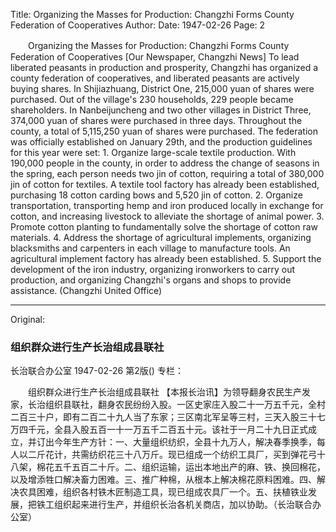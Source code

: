 Title: Organizing the Masses for Production: Changzhi Forms County Federation of Cooperatives
Author: 
Date: 1947-02-26
Page: 2

　　Organizing the Masses for Production: Changzhi Forms County Federation of Cooperatives
    [Our Newspaper, Changzhi News] To lead liberated peasants in production and prosperity, Changzhi has organized a county federation of cooperatives, and liberated peasants are actively buying shares. In Shijiazhuang, District One, 215,000 yuan of shares were purchased. Out of the village's 230 households, 229 people became shareholders. In Nanbeijuncheng and two other villages in District Three, 374,000 yuan of shares were purchased in three days. Throughout the county, a total of 5,115,250 yuan of shares were purchased. The federation was officially established on January 29th, and the production guidelines for this year were set: 1. Organize large-scale textile production. With 190,000 people in the county, in order to address the change of seasons in the spring, each person needs two jin of cotton, requiring a total of 380,000 jin of cotton for textiles. A textile tool factory has already been established, purchasing 18 cotton carding bows and 5,520 jin of cotton. 2. Organize transportation, transporting hemp and iron produced locally in exchange for cotton, and increasing livestock to alleviate the shortage of animal power. 3. Promote cotton planting to fundamentally solve the shortage of cotton raw materials. 4. Address the shortage of agricultural implements, organizing blacksmiths and carpenters in each village to manufacture tools. An agricultural implement factory has already been established. 5. Support the development of the iron industry, organizing ironworkers to carry out production, and organizing Changzhi's organs and shops to provide assistance. (Changzhi United Office)



<hr /> 

Original: 


### 组织群众进行生产长治组成县联社
长治联合办公室
1947-02-26
第2版()
专栏：

　　组织群众进行生产长治组成县联社
    【本报长治讯】为领导翻身农民生产发家，长治组织县联社，翻身农民纷纷入股。一区史家庄入股二十一万五千元，全村二百三十户，即有二百二十九人当了东家；三区南北军呈等三村，三天入股三十七万四千元，全县入股五百一十一万五千二百五十元。该社于一月二十九日正式成立，并订出今年生产方针：一、大量组织纺织，全县十九万人，解决春季换季，每人以二斤花计，共需纺织花三十八万斤。现已组成一个纺织工具厂，买到弹花弓十八架，棉花五千五百二十斤。二、组织运输，运出本地出产的麻、铁、换回棉花，以及增添牲口解决畜力困难。三、推广种棉，从根本上解决棉花原料困难。四、解决农具困难，组织各村铁木匠制造工具，现已组成农具厂一个。五、扶植铁业发展，把铁工组织起来进行生产，并组织长治各机关商店，加以协助。（长治联合办公室）
